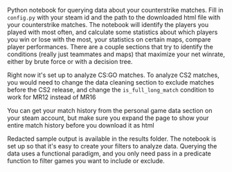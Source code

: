 Python notebook for querying data about your counterstrike matches. Fill in `config.py` with your steam id and the path to the downloaded html file with your counterstrike matches.
The notebook will identify the players you played with most often, and calculate some statistics about which players you win or lose with the most, your statistics on certain maps, compare player performances. There are a couple sections that try to identify the conditions (really just teammates and maps) that maximize your net winrate, either by brute force or with a decision tree.

Right now it's set up to analyze CS:GO matches. To analyze CS2 matches, you would need to change the data cleaning section to exclude matches before the CS2 release, and change the `is_full_long_match` condition to work for MR12 instead of MR16

You can get your match history from the personal game data section on your steam account, but make sure you expand the page to show your entire match history before you download it as html

Redacted sample output is available in the results folder. The notebook is set up so that it's easy to create your filters to analyze data. Querying the data uses a functional paradigm, and you only need pass in a predicate function to filter games you want to include or exclude.
